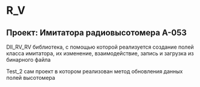 # R_V
<H2>Проект: Имитатора радиовысотомера А-053</H2>
<p>Dll_RV_RV библиотека, с помощью которой реализуется создание полей класса имитатора, их изменение, взаимодействие, запись и загрузка из бинарного файла</p>
<p>Test_2 сам проект в котором реализован метод обновления данных полей высотомера</p>
